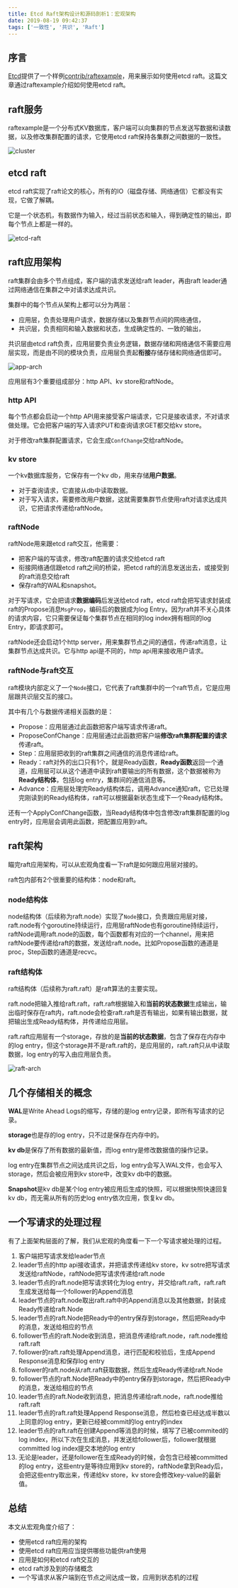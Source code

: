 ```yaml
---
title: Etcd Raft架构设计和源码剖析1：宏观架构
date: 2019-08-19 09:42:37
tags: ['一致性', '共识', 'Raft']
---
```


## 序言

[Etcd](https://github.com/etcd-io/etcd)提供了一个样例[contrib/raftexample](https://github.com/etcd-io/etcd/tree/master/contrib/raftexample)，用来展示如何使用etcd raft。这篇文章通过raftexample介绍如何使用etcd raft。

## raft服务

raftexample是一个分布式KV数据库，客户端可以向集群的节点发送写数据和读数据，以及修改集群配置的请求，它使用etcd raft保持各集群之间数据的一致性。

![cluster](http://img.lessisbetter.site/2019-08-cluster.png)



## etcd raft

etcd raft实现了raft论文的核心，所有的IO（磁盘存储、网络通信）它都没有实现，它做了解耦。

它是一个状态机，有数据作为输入，经过当前状态和输入，得到确定性的输出，即每个节点上都是一样的。

![etcd-raft](http://img.lessisbetter.site/2019-08-etcd-raft.png)

## raft应用架构

raft集群会由多个节点组成，客户端的请求发送给raft leader，再由raft leader通过网络通信在集群之中对请求达成共识。

集群中的每个节点从架构上都可以分为两层：

- 应用层，负责处理用户请求，数据存储以及集群节点间的网络通信，
- 共识层，负责相同和输入数据和状态，生成确定性的、一致的输出，

共识层由etcd raft负责，应用层要负责业务逻辑，数据存储和网络通信不需要应用层实现，而是由不同的模块负责，应用层负责起**衔接**存储存储和网络通信即可。

![app-arch](http://img.lessisbetter.site/2019-08-app-arch.png)

应用层有3个重要组成部分：http API、kv store和raftNode。

###  http API

每个节点都会启动一个http API用来接受客户端请求，它只是接收请求，不对请求做处理。它会把客户端的写入请求PUT和查询请求GET都交给kv store。

对于修改raft集群配置请求，它会生成`ConfChange`交给raftNode。

### kv store

一个kv数据库服务，它保存有一个kv db，用来存储**用户数据**。

- 对于查询请求，它直接从db中读取数据。
- 对于写入请求，需要修改用户数据，这就需要集群节点使用raft对请求达成共识，它把请求传递给raftNode。

### raftNode

raftNode用来跟etcd raft交互，他需要：

- 把客户端的写请求，修改raft配置的请求交给etcd raft
- 衔接网络通信跟etcd raft之间的桥梁，把etcd raft的消息发送出去，或接受到的raft消息交给raft
- 保存raft的WAL和snapshot。

对于写请求，它会把请求**数据编码**后发送给etcd raft，etcd raft会把写请求封装成raft的Propose消息`MsgProp`，编码后的数据成为log Entry。因为raft并不关心具体的请求内容，它只需要保证每个集群节点在相同的log index拥有相同的log Entry，即请求即可。

raftNode还会启动1个http server，用来集群节点之间的通信，传递raft消息，让集群节点达成共识。它与http api是不同的，http api用来接收用户请求。

### raftNode与raft交互

raft模块内部定义了一个`Node`接口，它代表了raft集群中的一个raft节点，它是应用层跟共识层交互的接口。

其中有几个与数据传递相关函数的是：

- Propose：应用层通过此函数把客户端写请求传递raft。
- ProposeConfChange：应用层通过此函数把客户端**修改raft集群配置的请求**传递raft。
- Step：应用层把收到的raft集群之间通信的消息传递给raft。
- Ready：raft对外的出口只有1个，就是Ready函数，**Ready函数**返回一个通道，应用层可以从这个通道中读到raft要输出的所有数据，这个数据被称为**Ready结构体**，包括log entry，集群间的通信消息等。
- Advance：应用层处理完Ready结构体后，调用Advance通知raft，它已处理完刚读到的Ready结构体，raft可以根据最新状态生成下一个Ready结构体。

还有一个ApplyConfChange函数，当Ready结构体中包含修改raft集群配置的log entry时，应用层会调用此函数，把配置应用到raft。

## raft架构

瞄完raft应用架构，可以从宏观角度看一下raft是如何跟应用层对接的。

raft包内部有2个很重要的结构体：node和raft。

### node结构体

node结构体（后续称为raft.node）实现了`Node`接口，负责跟应用层对接，raft.node有个goroutine持续运行，应用层raftNode也有goroutine持续运行，raftNode调用raft.node的函数，每个函数都有对应的一个channel，用来把raftNode要传递给raft的数据，发送给raft.node。比如Propose函数的通道是proc，Step函数的通道是recvc。

### raft结构体

raft结构体（后续称为raft.raft）是raft算法的主要实现。

raft.node把输入推给raft.raft，raft.raft根据输入和**当前的状态数据**生成输出，输出临时保存在raft内，raft.node会检查raft.raft是否有输出，如果有输出数据，就把输出生成Ready结构体，并传递给应用层。

raft.raft应用层有一个storage，存放的是**当前的状态数据**，包含了保存在内存中的log entry，但这个storage并不是raft.raft的，是应用层的，raft.raft只从中读取数据，log entry的写入由应用层负责。

![raft-arch](http://img.lessisbetter.site/2019-08-raft-arch.png)



## 几个存储相关的概念

**WAL**是Write Ahead Logs的缩写，存储的是log entry记录，即所有写请求的记录。

**storage**也是存的log entry，只不过是保存在内存中的。

**kv db**是保存了所有数据的最新值，而log entry是修改数据值的操作记录。

log entry在集群节点之间达成共识之后，log entry会写入WAL文件，也会写入storage，然后会被应用到kv store中，改变kv db中的数据。

**Snapshot**是kv db是某个log entry被应用后生成的快照，可以根据快照快速回复kv db，而无需从所有的历史log entry依次应用，恢复kv db。

## 一个写请求的处理过程

有了上面架构层面的了解，我们从宏观的角度看一下一个写请求被处理的过程。

1. 客户端把写请求发给leader节点
2. leader节点的http api接收请求，并把请求传递给kv store，kv sotre把写请求发送给raftNode，raftNode把写请求传递给raft.node
3. leader节点的raft.node把写请求转化为log entry，并交给raft.raft，raft.raft生成发送给每一个follower的Append消息
4. leader节点的raft.node取出raft.raft中的Append消息以及其他数据，封装成Ready传递给raft.Node
5. leader节点的raft.Node把Ready中的entry保存到storage，然后把Ready中的消息，发送给相应的节点
6. follower节点的raft.Node收到消息，把消息传递给raft.node，raft.node推给raft.raft
7. follower的raft.raft处理Append消息，进行匹配和校验后，生成Append Response消息和保存log entry
8. follower的raft.node从raft.raft获取数据，然后生成Ready传递给raft.Node
9. follower节点的raft.Node把Ready中的entry保存到storage，然后把Ready中的消息，发送给相应的节点
10. leader节点的raft.Node收到消息，把消息传递给raft.node，raft.node推给raft.raft
11. leader节点的raft.raft处理Append Response消息，然后检查已经达成半数以上同意的log entry，更新已经被commit的log entry的index
12. leader节点的raft.raft在创建Append等消息的时候，填写了已被commited的log index，所以下次在生成消息，并发送给follower后，follower就根据committed log index提交本地的log entry
13. 无论是leader，还是follower在生成Ready的时候，会包含已经被committed的log entry，这些entry是等待应用到kv store的，raftNode拿到Ready后，会把这些entry取出来，传递给kv store，kv store会修改key-value的最新值。

## 总结

本文从宏观角度介绍了：
- 使用etcd raft应用的架构
- 使用etcd raft应用应当提供哪些功能供raft使用
- 应用是如何和etcd raft交互的
- etcd raft涉及到的存储概念
- 一个写请求从客户端到在节点之间达成一致，应用到状态机的过程


